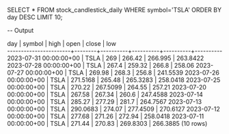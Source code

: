 SELECT * FROM stock_candlestick_daily
WHERE symbol='TSLA'
ORDER BY day DESC
LIMIT 10;

-- Output

day                    | symbol |   high   |   open   |  close   |   low    
-----------------------+--------+----------+----------+----------+----------
2023-07-31 00:00:00+00 | TSLA   |      269 |   266.42 |  266.995 | 263.8422
2023-07-28 00:00:00+00 | TSLA   |    267.4 |   259.32 |    266.8 |   258.06
2023-07-27 00:00:00+00 | TSLA   |   269.98 |    268.3 |    256.8 | 241.5539
2023-07-26 00:00:00+00 | TSLA   | 271.5168 |   265.48 | 265.3283 | 258.0418
2023-07-25 00:00:00+00 | TSLA   |   270.22 | 267.5099 |   264.55 |   257.21
2023-07-20 00:00:00+00 | TSLA   |   267.58 |   267.34 |    260.6 | 247.4588
2023-07-14 00:00:00+00 | TSLA   |   285.27 |   277.29 |    281.7 | 264.7567
2023-07-13 00:00:00+00 | TSLA   | 290.0683 |   274.07 | 277.4509 | 270.6127
2023-07-12 00:00:00+00 | TSLA   |   277.68 |   271.26 |   272.94 | 258.0418
2023-07-11 00:00:00+00 | TSLA   |   271.44 |   270.83 | 269.8303 | 266.3885
(10 rows)

